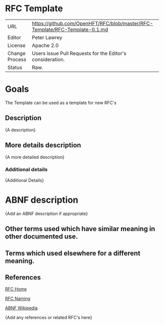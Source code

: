 # RFC Template

|      |                                                          |
|:---- | -------------------------------------------------------- |
| URL | https://github.com/OpenHFT/RFC/blob/master/RFC-Template/RFC-Template-0.1.md |
| Editor | Peter Lawrey |
| License | Apache 2.0 |
| Change Process | Users issue Pull Requests for the Editor's consideration. |
| Status | Raw. |

# Goals
The Template can be used as a template for new RFC's

## Description
{A description}

## More details description
{A more detailed description}

### Additional details
{Additional Details}

# ABNF description
{Add an ABNF description if appropriate}

## Other terms used which have similar meaning in other documented use.

## Terms which used elsewhere for a different meaning.

## References
[RFC Home](https://github.com/OpenHFT/RFC/blob/master/)

[RFC Naming](https://github.com/OpenHFT/RFC/blob/master/RFC-Naming/)

[ABNF Wikipedia](http://en.wikipedia.org/wiki/Augmented_Backus%E2%80%93Naur_Form)

{Add any references or related RFC's here}